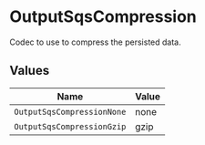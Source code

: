 # OutputSqsCompression

Codec to use to compress the persisted data.


## Values

| Name                       | Value                      |
| -------------------------- | -------------------------- |
| `OutputSqsCompressionNone` | none                       |
| `OutputSqsCompressionGzip` | gzip                       |